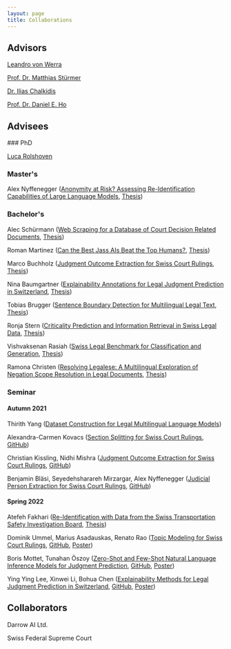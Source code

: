 ```yaml
---
layout: page
title: Collaborations
---
```


## Advisors
[Leandro von Werra](https://www.lvwerra.com/)

[Prof. Dr. Matthias Stürmer](https://www.digitale-nachhaltigkeit.unibe.ch/about_us/persons/pd_dr_stuermer_matthias/index_eng.html)

[Dr. Ilias Chalkidis](https://iliaschalkidis.github.io/)

[Prof. Dr. Daniel E. Ho](https://dho.stanford.edu/)


## Advisees

### PhD

[Luca Rolshoven](https://rolshoven.io/)

### Master's

Alex Nyffenegger ([Anonymity at Risk? Assessing Re-Identification Capabilities of Large Language Models](https://www.digitale-nachhaltigkeit.unibe.ch/studies/bachelor_s__and_master_s_theses_at_inf/natural_language_processing/re_identification_in_court_decisions_with_pretrained_language_models/index_eng.html), [Thesis](https://zenodo.org/record/8331261))


### Bachelor's

Alec Schürmann ([Web Scraping for a Database of Court Decision Related Documents](https://www.digitale-nachhaltigkeit.unibe.ch/studies/bachelor_s__and_master_s_theses_at_inf/natural_language_processing/web_scraping_for_a_database_of_court_decision_related_documents/index_eng.html), [Thesis](https://zenodo.org/record/7305324))

Roman Martinez ([Can the Best Jass AIs Beat the Top Humans?](https://www.digitale-nachhaltigkeit.unibe.ch/studies/bachelor_s__and_master_s_theses_at_inf/game_ais/can_the_best_jass_ais_beat_the_top_humans/index_eng.html), [Thesis](https://zenodo.org/record/7828893))

Marco Buchholz ([Judgment Outcome Extraction for Swiss Court Rulings](https://www.digitale-nachhaltigkeit.unibe.ch/studies/bachelor_s__and_master_s_theses_at_inf/natural_language_processing/judgment_outcome_extraction_for_swiss_court_rulings/index_eng.html), [Thesis](https://zenodo.org/record/7828858))

Nina Baumgartner ([Explainability Annotations for Legal Judgment Prediction in Switzerland](https://www.digitale-nachhaltigkeit.unibe.ch/studies/bachelor_s__and_master_s_theses_at_inf/natural_language_processing/explainability_annotations_for_legal_judgment_prediction_in_switzerland/index_eng.html), [Thesis](https://zenodo.org/record/7828876))

Tobias Brugger ([Sentence Boundary Detection for Multilingual Legal Text](https://www.digitale-nachhaltigkeit.unibe.ch/studies/bachelor_s__and_master_s_theses_at_inf/natural_language_processing/sentence_boundary_detection_for_multilingual_legal_text/index_eng.html), [Thesis](https://zenodo.org/record/7835211))

Ronja Stern ([Criticality Prediction and Information Retrieval in Swiss Legal Data](https://www.digitale-nachhaltigkeit.unibe.ch/studies/bachelor_s__and_master_s_theses_at_inf/natural_language_processing/explainability_annotations_for_legal_judgment_prediction_in_switzerland/index_eng.html), [Thesis](https://zenodo.org/record/8139264))

Vishvaksenan Rasiah ([Swiss Legal Benchmark for Classification and Generation](https://www.digitale-nachhaltigkeit.unibe.ch/studies/bachelor_s__and_master_s_theses_at_inf/natural_language_processing/data_augmentation_for_legal_nlp/index_eng.html), [Thesis](https://zenodo.org/record/8139254))

Ramona Christen ([Resolving Legalese: A Multilingual Exploration of Negation Scope Resolution in Legal Documents](https://www.digitale-nachhaltigkeit.unibe.ch/studies/bachelor_s__and_master_s_theses_at_inf/natural_language_processing/negation_scope_resolution_for_the_multilingual_legal_domain/index_eng.html), [Thesis](https://zenodo.org/record/8331257))


### Seminar

#### Autumn 2021
Thirith Yang ([Dataset Construction for Legal Multilingual Language Models](https://www.digitale-nachhaltigkeit.unibe.ch/studies/bachelor_s__and_master_s_theses_at_inf/natural_language_processing/dataset_construction_for_legal_multilingual_language_models/index_eng.html))

Alexandra-Carmen Kovacs ([Section Splitting for Swiss Court Rulings](https://www.digitale-nachhaltigkeit.unibe.ch/studies/bachelor_s__and_master_s_theses_at_inf/natural_language_processing/section_splitting_for_swiss_court_rulings/index_eng.html), [GitHub](https://github.com/JoelNiklaus/SwissCourtRulingCorpus))

Christian Kissling, Nidhi Mishra ([Judgment Outcome Extraction for Swiss Court Rulings](https://www.digitale-nachhaltigkeit.unibe.ch/studies/bachelor_s__and_master_s_theses_at_inf/natural_language_processing/judgment_outcome_extraction_for_swiss_court_rulings/index_eng.html), [GitHub](https://github.com/JoelNiklaus/SwissCourtRulingCorpus))

Benjamin Bläsi, Seyedehsharareh Mirzargar, Alex Nyffenegger ([Judicial Person Extraction for Swiss Court Rulings](https://www.digitale-nachhaltigkeit.unibe.ch/studies/bachelor_s__and_master_s_theses_at_inf/natural_language_processing/judicial_person_extraction_for_swiss_court_rulings/index_eng.html), [GitHub](https://github.com/JoelNiklaus/SwissCourtRulingCorpus))

#### Spring 2022

Atefeh Fakhari ([Re-Identification with Data from the Swiss Transportation Safety Investigation Board](https://www.digitale-nachhaltigkeit.unibe.ch/studies/bachelor_s__and_master_s_theses_at_inf/natural_language_processing/re_identification_with_data_from_the_swiss_transportation_safety_investigation_board/index_eng.html), [Thesis](https://github.com/JoelNiklaus/SwissCourtDecisionReIdentification/blob/main/stsb/Re-Identification-with-STSB-Data-Report.pdf)) 

Dominik Ummel, Marius Asadauskas, Renato Rao ([Topic Modeling for Swiss Court Rulings](https://www.digitale-nachhaltigkeit.unibe.ch/studies/bachelor_s__and_master_s_theses_at_inf/natural_language_processing/topic_modeling_for_swiss_court_rulings/index_eng.html), [GitHub](https://github.com/JoelNiklaus/Topic-Modeling-for-Swiss-Court-Rulings), [Poster](https://github.com/JoelNiklaus/Topic-Modeling-for-Swiss-Court-Rulings/blob/main/Poster.pdf))

Boris Mottet, Tunahan Öszoy ([Zero-Shot and Few-Shot Natural Language Inference Models for Judgment Prediction](https://www.digitale-nachhaltigkeit.unibe.ch/studies/bachelor_s__and_master_s_theses_at_inf/natural_language_processing/zero_shot_and_few_shot_natural_language_inference_models_for_judgment_prediction/index_eng.html), [GitHub](https://github.com/JoelNiklaus/Zero-Shot-and-Few-Shot-Natural-Language-Inference-Models-for-Judgment-Prediction), [Poster](https://github.com/JoelNiklaus/Zero-Shot-and-Few-Shot-Natural-Language-Inference-Models-for-Judgment-Prediction/blob/main/Poster.pdf))

Ying Ying Lee, Xinwei Li, Bohua Chen ([Explainability Methods for Legal Judgment Prediction in Switzerland](https://www.digitale-nachhaltigkeit.unibe.ch/studies/bachelor_s__and_master_s_theses_at_inf/natural_language_processing/explainability_methods_for_legal_judgment_prediction_in_switzerland/index_eng.html), [GitHub](https://github.com/JoelNiklaus/Explainability-Methods-for-Legal-Judgment-Prediction-in-Switzerland), [Poster](https://github.com/JoelNiklaus/Explainability-Methods-for-Legal-Judgment-Prediction-in-Switzerland/blob/main/Poster.pdf))



## Collaborators

Darrow AI Ltd.

Swiss Federal Supreme Court


